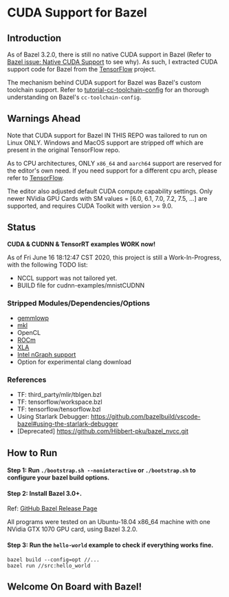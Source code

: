 # CUDA Support for Bazel

## Introduction

As of Bazel 3.2.0, there is still no native CUDA support in Bazel (Refer to [Bazel issue: Native CUDA Support](https://github.com/bazelbuild/bazel/issues/6578) to see why). As such, I extracted CUDA support code for Bazel from the [TensorFlow](https://github.com/tensorflow/tensorflow.git) project.

The mechanism behind CUDA support for Bazel was Bazel's custom toolchain support. Refer to [tutorial-cc-toolchain-config](https://docs.bazel.build/versions/master/tutorial/cc-toolchain-config.html) for an thorough understanding on Bazel's `cc-toolchain-config`.

## Warnings Ahead

Note that CUDA support for Bazel IN THIS REPO was tailored to run on Linux ONLY. Windows and MacOS support are stripped off which are present in the original TensorFlow repo.

As to CPU architectures, ONLY `x86_64` and `aarch64` support are reserved for the editor's own need. If you need support for a different cpu arch, please refer to [TensorFlow](https://github.com/tensorflow/tensorflow.git).

The editor also adjusted default CUDA compute capability settings. Only newer NVidia GPU Cards with SM values = [6.0, 6.1, 7.0, 7.2, 7.5, ...] are supported, and requires CUDA Toolkit with version >= 9.0.

## Status

**CUDA & CUDNN & TensorRT examples WORK now!**

As of Fri June 16 18:12:47 CST 2020, this project is still a Work-In-Progress, with the following TODO list:
- NCCL support was not tailored yet.
- BUILD file for cudnn-examples/mnistCUDNN

### Stripped Modules/Dependencies/Options
- [gemmlowp](https://github.com/google/gemmlowp)
- [mkl](https://software.intel.com/content/www/us/en/develop/tools/math-kernel-library.html)
- OpenCL
- [ROCm](https://github.com/RadeonOpenCompute/ROCm)
- [XLA](https://www.tensorflow.org/xla)
- [Intel nGraph support](https://github.com/NervanaSystems/ngraph)
- Option for experimental clang download

### References
- TF: third_party/mlir/tblgen.bzl
- TF: tensorflow/workspace.bzl
- TF: tensorflow/tensorflow.bzl
- Using Starlark Debugger: https://github.com/bazelbuild/vscode-bazel#using-the-starlark-debugger
- [Deprecated] https://github.com/Hibbert-pku/bazel_nvcc.git

## How to Run

#### Step 1: Run `./bootstrap.sh --noninteractive` or `./bootstrap.sh` to configure your bazel build options.

#### Step 2: Install Bazel 3.0+.
Ref: [GitHub Bazel Release Page](https://github.com/bazelbuild/bazel/releases)

All programs were tested on an Ubuntu-18.04 x86_64 machine with one NVidia GTX 1070 GPU card, using Bazel 3.2.0.

#### Step 3: Run the `hello-world` example to check if everything works fine.

```
bazel build --config=opt //...
bazel run //src:hello_world
```

## Welcome On Board with Bazel!

